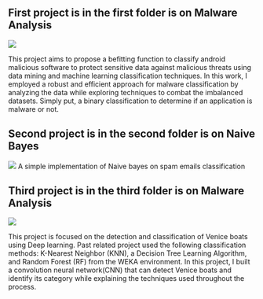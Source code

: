 ## First project is in the first folder is on Malware Analysis
![](https://github.com/oluwayetty/malware-analysis/blob/master/malware%20.jpg)

This project aims to propose a befitting function to classify android malicious software to protect sensitive data against malicious threats using data mining and machine learning classification
techniques. In this work, I employed a robust and efficient approach for malware classification by analyzing the data while exploring techniques to combat the imbalanced datasets. Simply put, a
binary classification to determine if an application is malware or not.

## Second project is in the second folder is on Naive Bayes
![](https://github.com/oluwayetty/malware-analysis/blob/master/naive.png)
A simple implementation of Naive bayes on spam emails classification

## Third project is in the third folder is on Malware Analysis
![](https://github.com/oluwayetty/malware-analysis/blob/master/venice.jpg)

This project is focused on the detection and classification of Venice boats using Deep learning. Past related project used the following classification methods: K-Nearest Neighbor (KNN), a Decision Tree Learning Algorithm, and Random Forest (RF) from
the WEKA environment. In this project, I built a convolution neural network(CNN) that can detect Venice boats and identify its category while explaining
the techniques used throughout the process.
